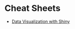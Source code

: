 # Cheat Sheets

- [Data Visualization with Shiny](https://github.com/rstudio/cheatsheets/raw/master/shiny.pdf)
